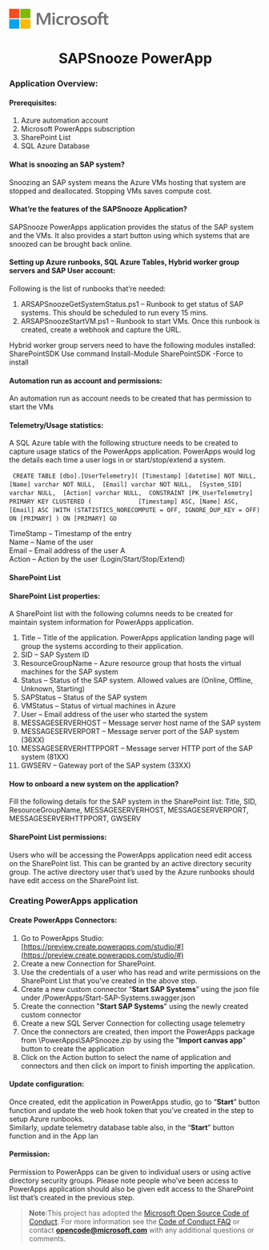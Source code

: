 ﻿<p align="left">
<img width="200" height="40" src="MD%20image/1.png"> 
</p>  
  

<div align="center">

# SAPSnooze PowerApp
</div>

### **Application Overview:**
#### **Prerequisites:**
1.	Azure automation account
2.	Microsoft PowerApps subscription 
3.	SharePoint List 
4.	SQL Azure Database

#### **What is snoozing an SAP system?** 
Snoozing an SAP system means the Azure VMs hosting that system are stopped and deallocated. Stopping VMs saves compute cost.
#### **What’re the features of the SAPSnooze Application?** 
SAPSnooze PowerApps application provides the status of the SAP system and the VMs. It also provides a start button using which systems that are snoozed can be brought back online.
#### **Setting up Azure runbooks, SQL Azure Tables, Hybrid worker group servers and SAP User account:** 
Following is the list of runbooks that’re needed:
1.	ARSAPSnoozeGetSystemStatus.ps1 – Runbook to get status of SAP systems. This should be scheduled to run every 15 mins.
2.	ARSAPSnoozeStartVM.ps1 – Runbook to start VMs. Once this runbook is created, create a webhook and capture the URL.

Hybrid worker group servers need to have the following modules installed: SharePointSDK 
Use command Install-Module SharePointSDK -Force to install
#### **Automation run as account and permissions:** 
An automation run as account needs to be created that has permission to start the VMs
#### **Telemetry/Usage statistics:** 
A SQL Azure table with the following structure needs to be created to capture usage statics of the PowerApps application. PowerApps would log the details each time a user logs in or start/stop/extend a system. 

`` 
CREATE TABLE [dbo].[UserTelemetry]( [Timestamp] [datetime] NOT NULL, 
[Name] varchar NOT NULL, 
[Email] varchar NOT NULL, 
[System_SID] varchar NULL, 
[Action] varchar NULL, 
CONSTRAINT [PK_UserTelemetry] PRIMARY KEY CLUSTERED (             [Timestamp] ASC, [Name] ASC, [Email] ASC )WITH (STATISTICS_NORECOMPUTE = OFF, IGNORE_DUP_KEY = OFF) ON [PRIMARY] ) ON [PRIMARY] GO
`` 

TimeStamp – Timestamp of the entry  
Name – Name of the user  
Email – Email address of the user A  
Action – Action by the user (Login/Start/Stop/Extend)

#### **SharePoint List** 
#### **SharePoint List properties:** 
A SharePoint list with the following columns needs to be created for maintain system information for PowerApps application. 
1.	Title – Title of the application. PowerApps application landing page will group the systems according to their application. 
2.	SID – SAP System ID 
3.	ResourceGroupName – Azure resource group that hosts the virtual machines for the SAP system
4.	Status – Status of the SAP system. Allowed values are (Online, Offline, Unknown, Starting) 
5.	SAPStatus – Status of the SAP system 
6.	VMStatus – Status of virtual machines in Azure
7.	User – Email address of the user who started the system 
8.	MESSAGESERVERHOST – Message server host name of the SAP system
9.	MESSAGESERVERPORT – Message server port of the SAP system (36XX)
10.	MESSAGESERVERHTTPPORT – Message server HTTP port of the SAP system (81XX) 
11.	GWSERV – Gateway port of the SAP system (33XX)

#### **How to onboard a new system on the application?** 
Fill the following details for the SAP system in the SharePoint list: Title, SID, ResourceGroupName, MESSAGESERVERHOST, MESSAGESERVERPORT, MESSAGESERVERHTTPPORT, GWSERV
#### **SharePoint List permissions:** 
Users who will be accessing the PowerApps application need edit access on the SharePoint list. This can be granted by an active directory security group. The active directory user that’s used by the Azure runbooks should have edit access on the SharePoint list.
### **Creating PowerApps application** 
#### **Create PowerApps Connectors:** 
1.	Go to PowerApps Studio:
[https://preview.create.powerapps.com/studio/#](https://preview.create.powerapps.com/studio/#)
2.	Create a new Connection for SharePoint. 
3.	Use the credentials of a user who has read and write permissions on the SharePoint List that you’ve created in the above step.
4.	Create a new custom connector “**Start SAP Systems**” using the json file under /PowerApps/Start-SAP-Systems.swagger.json 
5.	Create the connection "**Start SAP Systems**" using the newly created custom connector 
6.	Create a new SQL Server Connection for collecting usage telemetry 
7.	Once the connectors are created, then import the PowerApps package from \PowerApps\SAPSnooze.zip by using the "**Import canvas app**" button to create the application
8.	Click on the Action button to select the name of application and connectors and then click on import to finish importing the application.  

#### **Update configuration:** 
 Once created, edit the application in PowerApps studio, go to “**Start**” button function and update the web hook token that you’ve created in the step to setup Azure runbooks.  
Similarly, update telemetry database table also, in the “**Start**” button function and in the App lan
#### **Permission:** 
Permission to PowerApps can be given to individual users or using active directory security groups. Please note people who’ve been access to PowerApps application should also be given edit access to the SharePoint list that’s created in the previous step.

> **Note**:This project has adopted the [Microsoft Open Source Code of Conduct](https://opensource.microsoft.com/codeofconduct/). For more information see the [Code of Conduct FAQ](https://opensource.microsoft.com/codeofconduct/faq/) or contact **opencode@microsoft.com** with any additional questions or comments.

